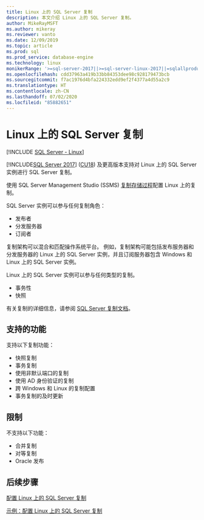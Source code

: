 ```yaml
---
title: Linux 上的 SQL Server 复制
description: 本文介绍 Linux 上的 SQL Server 复制。
author: MikeRayMSFT
ms.author: mikeray
ms.reviewer: vanto
ms.date: 12/09/2019
ms.topic: article
ms.prod: sql
ms.prod_service: database-engine
ms.technology: linux
monikerRange: '>=sql-server-2017||>=sql-server-linux-2017||=sqlallproducts-allversions'
ms.openlocfilehash: cdd37963a419b33bb84353dee98c928179473bcb
ms.sourcegitcommit: f7ac1976d4bfa224332edd9ef2f4377a4d55a2c9
ms.translationtype: HT
ms.contentlocale: zh-CN
ms.lasthandoff: 07/02/2020
ms.locfileid: "85882651"
---
```

# <a name="sql-server-replication-on-linux"></a>Linux 上的 SQL Server 复制

[!INCLUDE [SQL Server - Linux](../includes/applies-to-version/sql-linux.md)]

[!INCLUDE[SQL Server 2017](../includes/sssqlv14-md.md)] ([CU18](https://support.microsoft.com/help/4527377)) 及更高版本支持对 Linux 上的 SQL Server 实例进行 SQL Server 复制。

使用 SQL Server Management Studio (SSMS) [复制存储过程](../relational-databases/system-stored-procedures/replication-stored-procedures-transact-sql.md)配置 Linux 上的复制。

SQL Server 实例可以参与任何复制角色：

* 发布者
* 分发服务器
* 订阅者

复制架构可以混合和匹配操作系统平台。 例如，复制架构可能包括发布服务器和分发服务器的 Linux 上的 SQL Server 实例，并且订阅服务器包含 Windows 和 Linux 上的 SQL Server 实例。

Linux 上的 SQL Server 实例可以参与任何类型的复制。

* 事务性
* 快照

有关复制的详细信息，请参阅 [SQL Server 复制文档](../relational-databases/replication/sql-server-replication.md)。

## <a name="supported-features"></a>支持的功能

支持以下复制功能：

* 快照复制
* 事务复制
* 使用非默认端口的复制 <!--Add link to explanation-->
* 使用 AD 身份验证的复制
* 跨 Windows 和 Linux 的复制配置
* 事务复制的及时更新

## <a name="limitations"></a>限制

不支持以下功能：

* 合并复制
* 对等复制
* Oracle 发布

## <a name="next-steps"></a>后续步骤

[配置 Linux 上的 SQL Server 复制](sql-server-linux-replication-tutorial-tsql.md)

[示例：配置 Linux 上的 SQL Server 复制](sql-server-linux-replication-configure.md)
